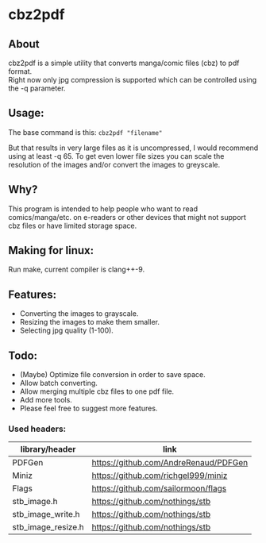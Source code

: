 # cbz2pdf

## About
cbz2pdf is a simple utility that converts manga/comic files (cbz) to pdf format.  
Right now only jpg compression is supported which can be controlled using the -q parameter.

## Usage: 
The base command is this:
```cbz2pdf "filename"```

But that results in very large files as it is uncompressed, I would recommend using at least -q 65.
To get even lower file sizes you can scale the resolution of the images and/or convert the images to greyscale.

## Why?
This program is intended to help people who want to read comics/manga/etc. on e-readers or other devices that might not support cbz files or have limited storage space.

## Making for linux:
Run make, current compiler is clang++-9.

## Features:
* Converting the images to grayscale.
* Resizing the images to make them smaller.
* Selecting jpg quality (1-100).

## Todo:
* (Maybe) Optimize file conversion in order to save space.
* Allow batch converting.
* Allow merging multiple cbz files to one pdf file.
* Add more tools.
* Please feel free to suggest more features.


### Used headers:
| library/header | link|
| ------------- | ------------- |
| PDFGen     |         https://github.com/AndreRenaud/PDFGen  |
| Miniz       |        https://github.com/richgel999/miniz    |
| Flags        |       https://github.com/sailormoon/flags    |
| stb_image.h   |      https://github.com/nothings/stb        |
| stb_image_write.h|   https://github.com/nothings/stb        |
|stb_image_resize.h|   https://github.com/nothings/stb        |